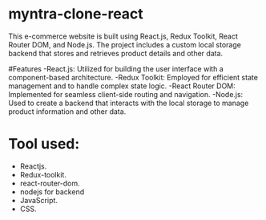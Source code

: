 # myntra-clone-react
This e-commerce website is built using React.js, Redux Toolkit, React Router DOM, and Node.js. The project includes a custom local storage backend that stores and retrieves product details and other data.

#Features
-React.js: Utilized for building the user interface with a component-based architecture.
-Redux Toolkit: Employed for efficient state management and to handle complex state logic.
-React Router DOM: Implemented for seamless client-side routing and navigation.
-Node.js: Used to create a backend that interacts with the local storage to manage product information and other data.

# Tool used:
- Reactjs.
- Redux-toolkit.
- react-router-dom.
- nodejs for backend
- JavaScript.
- CSS.
